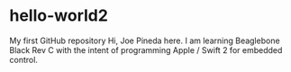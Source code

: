 # hello-world2
My first GitHub repository
Hi, Joe Pineda here. I am learning Beaglebone Black Rev C with the intent of programming Apple / Swift 2 for embedded control.
